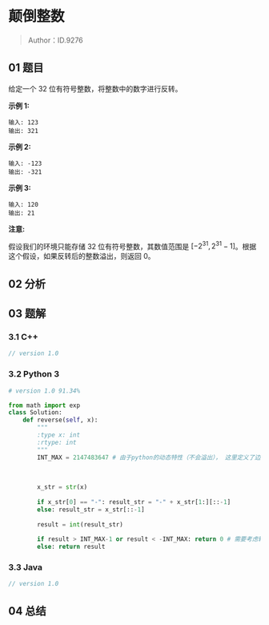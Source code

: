 # 颠倒整数 

> Author：ID.9276

## 01 题目

给定一个 32 位有符号整数，将整数中的数字进行反转。

**示例 1:**

```
输入: 123
输出: 321
```

 **示例 2:**

```
输入: -123
输出: -321
```

**示例 3:**

```
输入: 120
输出: 21
```

**注意:**

假设我们的环境只能存储 32 位有符号整数，其数值范围是 $[−2^{31},  2^{31} − 1]$。根据这个假设，如果反转后的整数溢出，则返回 0。

## 02 分析



## 03 题解

### 3.1 C++

```c++
// version 1.0

```



### 3.2 Python 3

```python
# version 1.0 91.34%

from math import exp
class Solution:
    def reverse(self, x):
        """
        :type x: int
        :rtype: int
        """
        INT_MAX = 2147483647 # 由于python的动态特性（不会溢出）， 这里定义了边界值
        
        
        
        x_str = str(x)
        
        if x_str[0] == "-": result_str = "-" + x_str[1:][::-1]
        else: result_str = x_str[::-1]
        
        result = int(result_str)
        
        if result > INT_MAX-1 or result < -INT_MAX: return 0 # 需要考虑转换后的结果
        else: return result

```

### 3.3 Java

```java
// version 1.0

```



## 04 总结


